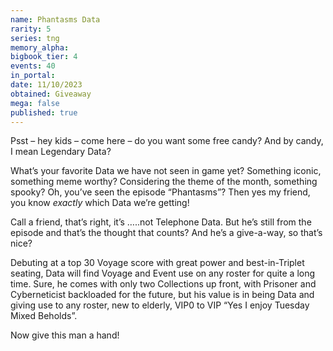 ```yaml
---
name: Phantasms Data
rarity: 5
series: tng
memory_alpha:
bigbook_tier: 4
events: 40
in_portal:
date: 11/10/2023
obtained: Giveaway
mega: false
published: true
---
```


Psst – hey kids – come here – do you want some free candy? And by candy, I mean Legendary Data?

What’s your favorite Data we have not seen in game yet? Something iconic, something meme worthy? Considering the theme of the month, something spooky? Oh, you’ve seen the episode “Phantasms”? Then yes my friend, you know *exactly* which Data we’re getting!

Call a friend, that’s right, it’s …..not Telephone Data. But he’s still from the episode and that’s the thought that counts? And he’s a give-a-way, so that’s nice?

Debuting at a top 30 Voyage score with great power and best-in-Triplet seating, Data will find Voyage and Event use on any roster for quite a long time. Sure, he comes with only two Collections up front, with Prisoner and Cyberneticist backloaded for the future, but his value is in being Data and giving use to any roster, new to elderly, VIP0 to VIP “Yes I enjoy Tuesday Mixed Beholds”. 

Now give this man a hand!
